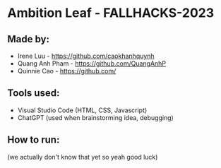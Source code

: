 # Ambition Leaf - FALLHACKS-2023
## Made by:
- Irene Luu - https://github.com/caokhanhquynh
- Quang Anh Pham - https://github.com/QuangAnhP
- Quinnie Cao - https://github.com/

## Tools used:
- Visual Studio Code (HTML, CSS, Javascript)
- ChatGPT (used when brainstorming idea, debugging)

## How to run:
(we actually don't know that yet so yeah good luck)
